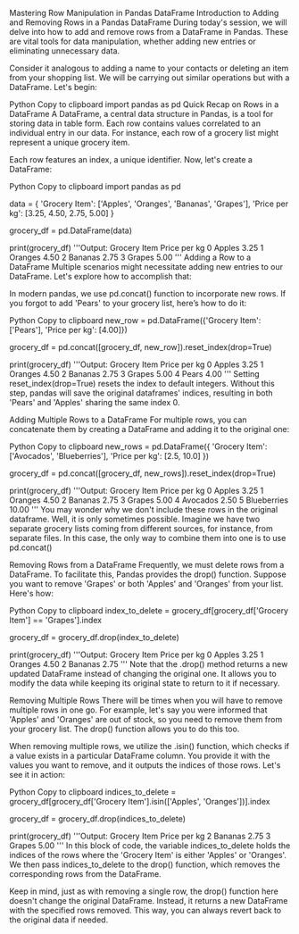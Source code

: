 Mastering Row Manipulation in Pandas DataFrame
Introduction to Adding and Removing Rows in a Pandas DataFrame
During today's session, we will delve into how to add and remove rows from a DataFrame in Pandas. These are vital tools for data manipulation, whether adding new entries or eliminating unnecessary data.

Consider it analogous to adding a name to your contacts or deleting an item from your shopping list. We will be carrying out similar operations but with a DataFrame. Let's begin:

Python
Copy to clipboard
import pandas as pd
Quick Recap on Rows in a DataFrame
A DataFrame, a central data structure in Pandas, is a tool for storing data in table form. Each row contains values correlated to an individual entry in our data. For instance, each row of a grocery list might represent a unique grocery item.

Each row features an index, a unique identifier. Now, let's create a DataFrame:

Python
Copy to clipboard
import pandas as pd

data = {
    'Grocery Item': ['Apples', 'Oranges', 'Bananas', 'Grapes'],
    'Price per kg': [3.25, 4.50, 2.75, 5.00]
}

grocery_df = pd.DataFrame(data)

print(grocery_df)
'''Output:
  Grocery Item  Price per kg
0       Apples          3.25
1      Oranges          4.50
2      Bananas          2.75
3       Grapes          5.00
'''
Adding a Row to a DataFrame
Multiple scenarios might necessitate adding new entries to our DataFrame. Let's explore how to accomplish that:

In modern pandas, we use pd.concat() function to incorporate new rows. If you forgot to add 'Pears' to your grocery list, here’s how to do it:

Python
Copy to clipboard
new_row = pd.DataFrame({'Grocery Item': ['Pears'], 'Price per kg': [4.00]})

grocery_df = pd.concat([grocery_df, new_row]).reset_index(drop=True)

print(grocery_df)
'''Output:
  Grocery Item  Price per kg
0       Apples          3.25
1      Oranges          4.50
2      Bananas          2.75
3       Grapes          5.00
4        Pears          4.00
'''
Setting reset_index(drop=True) resets the index to default integers. Without this step, pandas will save the original dataframes' indices, resulting in both 'Pears' and 'Apples' sharing the same index 0.

Adding Multiple Rows to a DataFrame
For multiple rows, you can concatenate them by creating a DataFrame and adding it to the original one:

Python
Copy to clipboard
new_rows = pd.DataFrame({
    'Grocery Item': ['Avocados', 'Blueberries'],
    'Price per kg': [2.5, 10.0]
})

grocery_df = pd.concat([grocery_df, new_rows]).reset_index(drop=True)

print(grocery_df)
'''Output:
  Grocery Item  Price per kg
0       Apples          3.25
1      Oranges          4.50
2      Bananas          2.75
3       Grapes          5.00
4     Avocados          2.50
5  Blueberries         10.00
'''
You may wonder why we don't include these rows in the original dataframe. Well, it is only sometimes possible. Imagine we have two separate grocery lists coming from different sources, for instance, from separate files. In this case, the only way to combine them into one is to use pd.concat()

Removing Rows from a DataFrame
Frequently, we must delete rows from a DataFrame. To facilitate this, Pandas provides the drop() function. Suppose you want to remove 'Grapes' or both 'Apples' and 'Oranges' from your list. Here's how:

Python
Copy to clipboard
index_to_delete = grocery_df[grocery_df['Grocery Item'] == 'Grapes'].index

grocery_df = grocery_df.drop(index_to_delete)

print(grocery_df)
'''Output:
  Grocery Item  Price per kg
0       Apples          3.25
1      Oranges          4.50
2      Bananas          2.75
'''
Note that the .drop() method returns a new updated DataFrame instead of changing the original one. It allows you to modify the data while keeping its original state to return to it if necessary.

Removing Multiple Rows
There will be times when you will have to remove multiple rows in one go. For example, let's say you were informed that 'Apples' and 'Oranges' are out of stock, so you need to remove them from your grocery list. The drop() function allows you to do this too.

When removing multiple rows, we utilize the .isin() function, which checks if a value exists in a particular DataFrame column. You provide it with the values you want to remove, and it outputs the indices of those rows. Let's see it in action:

Python
Copy to clipboard
indices_to_delete = grocery_df[grocery_df['Grocery Item'].isin(['Apples', 'Oranges'])].index

grocery_df = grocery_df.drop(indices_to_delete)

print(grocery_df)
'''Output:
  Grocery Item  Price per kg
2      Bananas          2.75
3       Grapes          5.00
'''
In this block of code, the variable indices_to_delete holds the indices of the rows where the 'Grocery Item' is either 'Apples' or 'Oranges'. We then pass indices_to_delete to the drop() function, which removes the corresponding rows from the DataFrame.

Keep in mind, just as with removing a single row, the drop() function here doesn't change the original DataFrame. Instead, it returns a new DataFrame with the specified rows removed. This way, you can always revert back to the original data if needed.
